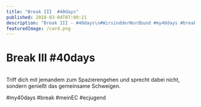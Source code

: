 ```yaml
---
title: "Break III  #40days"
published: 2018-03-04T07:00:21
description: "Break III - #40days\n#WirsindderNordbund #my40days #break #meinEC #ecjugend"
featuredImage: /card.png
---
```


# Break III  #40days

<img loading="lazy" src="/old/40DAYS_03-04_IN-break3.jpg" alt>

Triff dich mit jemandem zum Spazierengehen und sprecht dabei nicht, sondern genießt das gemeinsame Schweigen.

#my40days #break #meinEC #ecjugend